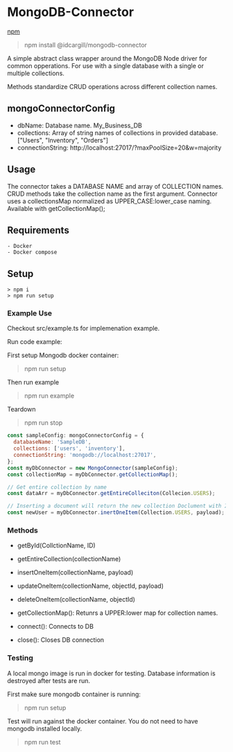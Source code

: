 # MongoDB-Connector

[npm](https://www.npmjs.com/package/@idcargill/mongodb-connector)

> npm install @idcargill/mongodb-connector

A simple abstract class wrapper around the MongoDB Node driver for common opperations.
For use with a single database with a single or multiple collections.

Methods standardize CRUD operations across different collection names.

## mongoConnectorConfig

- dbName: Database name. My_Business_DB
- collections: Array of string names of collections in provided database. ["Users", "Inventory", "Orders"]
- connectionString: http://localhost:27017/?maxPoolSize=20&w=majority

## Usage

The connector takes a DATABASE NAME and array of COLLECTION names. CRUD methods take the collection name as the first argument.
Connector uses a collectionsMap normalized as UPPER_CASE:lower_case naming. Available with getCollectionMap();

## Requirements

    - Docker
    - Docker compose

## Setup

    > npm i
    > npm run setup

### Example Use

Checkout src/example.ts for implemenation example.

Run code example:

First setup Mongodb docker container:

> npm run setup

Then run example

> npm run example

Teardown

> npm run stop

```javascript
const sampleConfig: mongoConnectorConfig = {
  databaseName: 'SampleDB',
  collections: ['users', 'inventory'],
  connectionString: 'mongodb://localhost:27017',
};
const myDbConnector = new MongoConnector(sampleConfig);
const collectionMap = myDbConnector.getCollectionMap();

// Get entire collection by name
const dataArr = myDbConnector.getEntireColleciton(Collecion.USERS);

// Inserting a document will return the new collection Doclument with ID
const newUser = myDbConnector.inertOneItem(Collection.USERS, payload);
```

### Methods

- getById(CollctionName, ID)

- getEntireCollection(collectionName)

- insertOneItem(collectionName, payload)

- updateOneItem(collectionName, objectId, payload)

- deleteOneItem(collectionName, objectId)

- getCollectionMap(): Retunrs a UPPER:lower map for collection names.

- connect(): Connects to DB

- close(): Closes DB connection

### Testing

A local mongo image is run in docker for testing. Database information is destroyed after tests are run.

First make sure mongodb container is running:

> npm run setup

Test will run against the docker container. You do not need to have mongodb installed locally.

> npm run test
